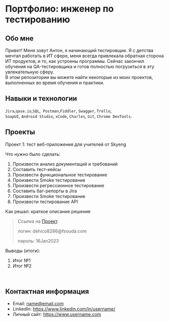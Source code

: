 # Портфолио: инженер по тестированию

## Обо мне 

Привет! Меня зовут Антон, я начинающий тестировщик. Я с детства мечтал работать в ИТ сфере, меня всегда привлекала обратная сторона ИТ продуктов, и то, как устроены программы.
Сейчас закончил обучения на QA-тестировщика и готов полностью погрузиться в эту увлекательную сферу. <br>
В этом репозитории вы можете найти некоторые из моих проектов, выполненных во время обучения и практики.
<br>

## Навыки и технологии
``Jira``,``qase.io``,``SQL``,`` Postman``,``Fiddler``, ``Swagger``, ``Trello``, <br>
``SoapUI``, ``Android Studio``, ``xCode``, ``Charles``, ``Git``, ``Chrome DevTools``.




## Проекты

<p> Проект 1: тест веб-приложения для учителей от Skyeng</p>
<p>Что нужно было сделать:<p>
<ol>
  <li>Произвести анализ документаций и требований</li>
  <li>Составить тест-кейсы</li>
  <li>Произвести функциональное тестирование</li>
  <li>Произвести Smoke тестирование</li>
  <li>Произвести регрессионное тестирование</li>
  <li>Составить баг-репорты в Jira</li>
  <li>Произвести Smoke тестирование</li>
  <li>Произвести тестирование API</li>
</ol>

<p>Как решал: краткое описание решения <p>

> Ссылка на [Проект](https://antonqatest.atlassian.net/l/cp/rAXpb93p](https://id.atlassian.com/login?continue=https%3A%2F%2Fid.atlassian.com%2Fjoin%2Fuser-access%3Fresource%3Dari%253Acloud%253Aconfluence%253A%253Asite%252Fcc52dc76-bb4d-465c-82e6-6c87219ccc4b%26continue%3Dhttps%253A%252F%252Fantonqatest.atlassian.net%252Fwiki%252Fspaces%252F_%252Fpages%252F819201%253FatlOrigin%253DeyJpIjoiMWJkZmY2MjQ1YjUwNDA2YjkxYTc4YzA0OGQxZjE5NTIiLCJwIjoiYyJ9&application=confluence)https://id.atlassian.com/login?continue=https%3A%2F%2Fid.atlassian.com%2Fjoin%2Fuser-access%3Fresource%3Dari%253Acloud%253Aconfluence%253A%253Asite%252Fcc52dc76-bb4d-465c-82e6-6c87219ccc4b%26continue%3Dhttps%253A%252F%252Fantonqatest.atlassian.net%252Fwiki%252Fspaces%252F_%252Fpages%252F819201%253FatlOrigin%253DeyJpIjoiMWJkZmY2MjQ1YjUwNDA2YjkxYTc4YzA0OGQxZjE5NTIiLCJwIjoiYyJ9&application=confluence](https://antonqatest.atlassian.net/l/cp/rAXpb93p)").
> <p> логин: dehico8286@fsouda.com </p>
> <p> пароль: 16Jan2023 </p>
 
 <p>Выводы (итоги):<p>
<ol>
  <li>Итог №1</li>
  <li>Итог №2</li>
</ol>


<br> 





## Контактная информация
- Email: name@email.com
- LinkedIn: https://www.linkedin.com/in/username/
- Личный сайт: https://www.username.com
